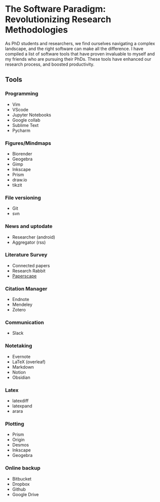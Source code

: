 # The Software Paradigm: Revolutionizing Research Methodologies

As PhD students and researchers, we find ourselves navigating a complex
landscape, and the right software can make all the difference. I have compiled
a list of software tools that have proven invaluable to myself and my friends
who are pursuing their PhDs. These tools have enhanced our research process,
and boosted productivity.

## Tools

### Programming
- Vim
- VScode
- Jupyter Notebooks
- Google collab
- Sublime Text
- Pycharm

### Figures/Mindmaps
- Biorender
- Geogebra
- Gimp
- Inkscape
- Prism
- draw.io
- tikzit

### File versioning
- Git
- svn

### News and uptodate
- Researcher (android)
- Aggregator (rss)

### Literature Survey
- Connected papers
- Research Rabbit
- [Paperscape](http://paperscape.org/)

### Citation Manager
- Endnote
- Mendeley
- Zotero

### Communication
- Slack

### Notetaking
- Evernote
- LaTeX (overleaf)
- Markdown
- Notion
- Obsidian

### Latex
- latexdiff
- latexpand
- arara

### Plotting
- Prism
- Origin
- Desmos
- Inkscape
- Geogebra

### Online backup
- Bitbucket
- Dropbox
- Github
- Google Drive

<!-- ## Tip -->
